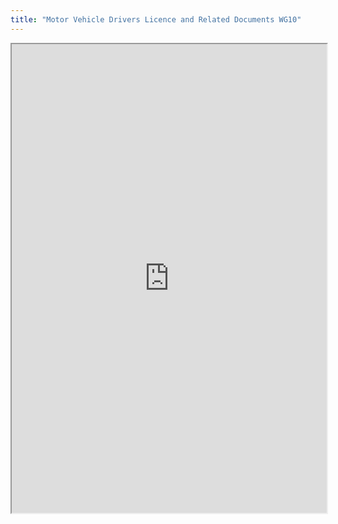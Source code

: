 ```yaml
---
title: "Motor Vehicle Drivers Licence and Related Documents WG10"
---
```



<iframe height="750" width="100%" src="https://ewelton.github.io/ktest/wiki.html#Motor%20Vehicle%20Drivers%20Licence%20and%20Related%20Documents%20WG10"></iframe>
